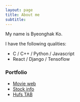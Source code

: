```yaml
---
layout: page
title: About me
subtitle: 
---
```


My name is Byeonghak Ko.

I have the following qualities:
- C / C++ / Python / Javascript
- React / Django / Tensoflow  

### Portfolio

- [Movie web](http://ec2-54-180-105-189.ap-northeast-2.compute.amazonaws.com/)
- [Stock info](https://store.whale.naver.com/detail/onfnhemhancngkbgdffipihfgdlodfck)
- [Hufs TAB](http://hufs-tab.ml)
